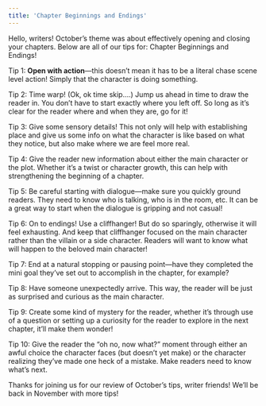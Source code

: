 ```yaml
---
title: 'Chapter Beginnings and Endings'
---
```


Hello, writers! October’s theme was about effectively opening and closing your chapters. Below are all of our tips for: Chapter Beginnings and Endings! 

Tip 1: **Open with action**—this doesn’t mean it has to be a literal chase scene level action! Simply that the character is doing something. 

Tip 2: Time warp! (Ok, ok time skip….) Jump us ahead in time to draw the reader in. You don’t have to start exactly where you left off. So long as it’s clear for the reader where and when they are, go for it! 

Tip 3: Give some sensory details! This not only will help with establishing place and give us some info on what the character is like based on what they notice, but also make where we are feel more real. 

Tip 4: Give the reader new information about either the main character or the plot. Whether it’s a twist or character growth, this can help with strengthening the beginning of a chapter. 

Tip 5: Be careful starting with dialogue—make sure you quickly ground readers. They need to know who is talking, who is in the room, etc. It can be a great way to start when the dialogue is gripping and not casual! 

Tip 6: On to endings! Use a cliffhanger! But do so sparingly, otherwise it will feel exhausting. And keep that cliffhanger focused on the main character rather than the villain or a side character. Readers will want to know what will happen to the beloved main character!

Tip 7: End at a natural stopping or pausing point—have they completed the mini goal they’ve set out to accomplish in the chapter, for example? 

Tip 8: Have someone unexpectedly arrive. This way, the reader will be just as surprised and curious as the main character. 

Tip 9: Create some kind of mystery for the reader, whether it’s through use of a question or setting up a curiosity for the reader to explore in the next chapter, it’ll make them wonder! 

Tip 10: Give the reader the “oh no, now what?” moment through either an awful choice the character faces (but doesn’t yet make) or the character realizing they’ve made one heck of a mistake. Make readers need to know what’s next.

Thanks for joining us for our review of October’s tips, writer friends! We’ll be back in November with more tips!
